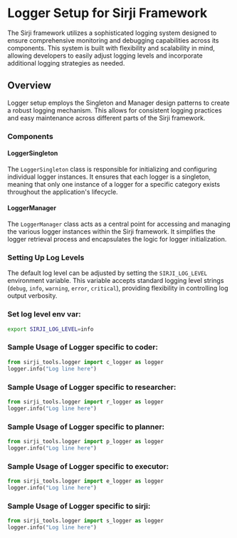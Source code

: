 # Logger Setup for Sirji Framework

The Sirji framework utilizes a sophisticated logging system designed to ensure comprehensive monitoring and debugging capabilities across its components. This system is built with flexibility and scalability in mind, allowing developers to easily adjust logging levels and incorporate additional logging strategies as needed.

## Overview

Logger setup employs the Singleton and Manager design patterns to create a robust logging mechanism. This allows for consistent logging practices and easy maintenance across different parts of the Sirji framework.

### Components

#### LoggerSingleton

The `LoggerSingleton` class is responsible for initializing and configuring individual logger instances. It ensures that each logger is a singleton, meaning that only one instance of a logger for a specific category exists throughout the application's lifecycle.

#### LoggerManager

The `LoggerManager` class acts as a central point for accessing and managing the various logger instances within the Sirji framework. It simplifies the logger retrieval process and encapsulates the logic for logger initialization.

### Setting Up Log Levels

The default log level can be adjusted by setting the `SIRJI_LOG_LEVEL` environment variable. This variable accepts standard logging level strings (`debug`, `info`, `warning`, `error`, `critical`), providing flexibility in controlling log output verbosity.

### Set log level env var:
```bash
export SIRJI_LOG_LEVEL=info
```

### Sample Usage of Logger specific to coder:
```python
from sirji_tools.logger import c_logger as logger
logger.info("Log line here")
```

### Sample Usage of Logger specific to researcher:
```python
from sirji_tools.logger import r_logger as logger
logger.info("Log line here")
```

### Sample Usage of Logger specific to planner:
```python
from sirji_tools.logger import p_logger as logger
logger.info("Log line here")
```

### Sample Usage of Logger specific to executor:
```python
from sirji_tools.logger import e_logger as logger
logger.info("Log line here")
```

### Sample Usage of Logger specific to sirji:
```python
from sirji_tools.logger import s_logger as logger
logger.info("Log line here")
```